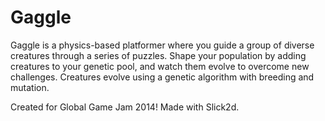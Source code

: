 Gaggle
======

Gaggle is a physics-based platformer where you guide a group of diverse creatures through a series of puzzles. Shape your population by adding creatures to your genetic pool, and watch them evolve to overcome new challenges. Creatures evolve using a genetic algorithm with breeding and mutation.

Created for Global Game Jam 2014! Made with Slick2d.
